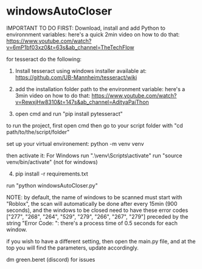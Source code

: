 # windowsAutoCloser
IMPORTANT TO DO FIRST:
Download, install and add Python to environnment variables:
here's a quick 2min video on how to do that:
https://www.youtube.com/watch?v=6mP1bf03xz0&t=63s&ab_channel=TheTechFlow


for tesseract do the following: 
1. Install tesseract using windows installer available at: https://github.com/UB-Mannheim/tesseract/wiki
2. add the installation folder path to the environment variable:
here's a 3min video on how to do that:
https://www.youtube.com/watch?v=RewxjHw8310&t=147s&ab_channel=AdityaPaiThon

3. open cmd and run "pip install pytesseract"

to run the project, first open cmd then go to your script folder with "cd path/to/the/script/folder"

set up your virtual environement:
python -m venv venv

then activate it:
For Windows run ".\venv\Scripts\activate"
run "source venv/bin/activate" (not for windows)


4. pip install -r requirements.txt

run "python windowsAutoCloser.py"

NOTE: by default, the name of windows to be scanned must start with "Roblox", the scan will automatically be done
after every 15min (900 seconds), and the windows to be closed need to have these error codes 
["277", "268", "264", "529", "279", "266", "267", "279"] preceded by the string "Error Code: ":
there's a process time of 0.5 seconds for each window.

if you wish to have a different setting, then open the main.py file, and at the top you will find the parameters, update accordingly.

dm green.beret (discord) for issues 



